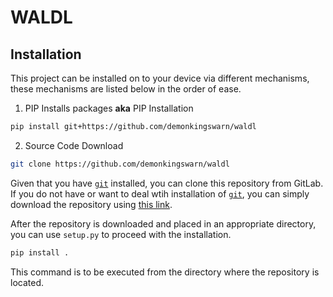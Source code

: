 # WALDL

## Installation

This project can be installed on to your device via different mechanisms, these mechanisms are listed below in the order of ease.

1. PIP Installs packages <b>aka</b> PIP Installation
```sh
pip install git+https://github.com/demonkingswarn/waldl
```

2. Source Code Download
```sh
git clone https://github.com/demonkingswarn/waldl
```

Given that you have [`git`](https://git-scm.com) installed, you can clone this repository from GitLab. If you do not have or want to deal wtih installation of [`git`](https://git-scm.com), you can simply download the repository using <a href="https://github.com/demonkingswarn/waldl/archive/refs/heads/master.zip">this link</a>.

After the repository is downloaded and placed in an appropriate directory, you can use `setup.py` to proceed with the installation.
```sh
pip install .
```
This command is to be executed from the directory where the repository is located.
